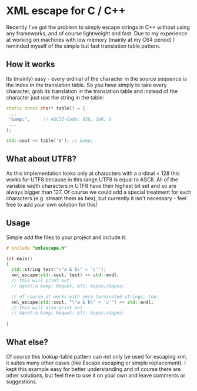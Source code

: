 # XML escape for C / C++

Recently I've got the problem to simply escape strings in C++ without using any frameworks, and of course lightweight and fast.
Due to my experience at working on machines with low memory (mainly at my C64 period) I reminded myself of the simple but fast translation table pattern.

How it works
------------

Its (mainly) easy - every ordinal of the character in the source sequence is the index in the translation table.
So you have simply to take every character, grab its translation in the translation table and instead of the character just use the string in the table:

```cpp
static const char* table[] = {
 ...
 "&amp;",     // ASCII-Code: 038, CHR: &
 ...
};

std::cout << table['&']; // &amp;
```

What about UTF8?
----------------

As this implementation looks only at characters with a ordinal < 128 this works for UTF8 because in this range UTF8 is equal to ASCII.
All of the variable width characters in UTF8 have their highest bit set and so are always bigger than 127.
Of course we could add a special treatment for such characters (e.g. stream them as hex), but currently it isn't necessary - feel free to add your own solution for this!

Usage
-----

Simple add the files to your project and include it:

```cpp
# include "xmlescape.h"

int main()
{
  std::string test("\"a & b\" < 'c'");
  xml_escape(std::cout, test) << std::endl;
  // this will print out
  // &quot;a &amp; b&quot; &lt; &apos;c&apos;

  // of course it works with zero terminated strings, too:
  xml_escape(std::cout, "\"a & b\" < 'c'") << std::endl;
  // this will also print out
  // &quot;a &amp; b&quot; &lt; &apos;c&apos;
  
}
```

What else?
----------

Of course this lookup-table pattern can not only be used for escaping xml, it suites many other cases (like Escape escaping or simple replacement).
I kept this example easy for better understanding and of course there are other solutions, but feel free to use it on your own and leave comments or suggestions.
